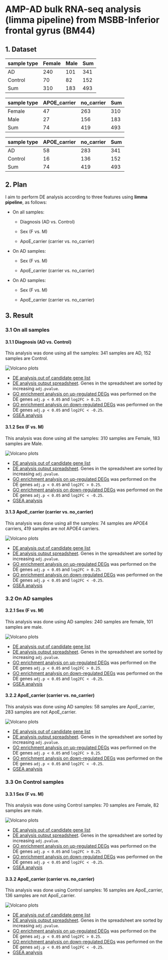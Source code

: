 # AMP-AD bulk RNA-seq analysis (limma pipeline) from MSBB-Inferior frontal gyrus (BM44)

## 1. Dataset

| sample type | Female | Male | Sum |
| ----------- | ------ | ---- | --- |
| AD          | 240     | 101   | 341  |
| Control     | 70     | 82   | 152  |
| Sum         | 310     | 183   | 493 |

| sample type | APOE\_carrier | no\_carrier | Sum |
| ----------- | ------------- | ----------- | --- |
| Female      | 47            | 263      | 310 |
| Male        | 27           | 156         | 183 |
| Sum         | 74           | 419        | 493 |

| sample type | APOE\_carrier | no\_carrier | Sum |
| ----------- | ------------- | ----------- | --- |
| AD          | 58            | 283          | 341  |
| Control     | 16            | 136          | 152  |
| Sum         | 74            | 419         | 493 |

## 2. Plan

I aim to perform DE analysis according to three features using **limma pipeline**, as follows:

-   On all samples:

    -   Diagnosis (AD vs. Control)

    -   Sex (F vs. M)

    -   ApoE_carrier (carrier vs. no_carrier)

-   On AD samples:

    -   Sex (F vs. M)

    -   ApoE_carrier (carrier vs. no_carrier)

-   On AD samples:

    -   Sex (F vs. M)

    -   ApoE_carrier (carrier vs. no_carrier)

## 3. Result

### 3.1 On all samples

#### 3.1.1 Diagnosis (AD vs. Control)
This analysis was done using all the samples: 341 samples are AD, 152 samples are Control.

![Volcano plots](https://github.com/ningxinkang/Chen_lab_analysis/blob/main/AMP-AD_limma_all/MSBB_BM44:%20AD%20vs.%20Control_vocano.png)
+ [DE analysis out of candidate gene list](https://github.com/ningxinkang/Chen_lab_analysis/blob/main/AMP-AD_limma_all/MSBB_BM44:%20AD%20vs.%20Control_candidates.csv)
+ [DE analysis output spreadsheet](https://github.com/ningxinkang/Chen_lab_analysis/blob/main/AMP-AD_limma_all/MSBB_BM44:%20AD%20vs.%20Control.csv). Genes in the spreadsheet are sorted by increasing `adj.pvalue`.
+ [GO enrichment analysis on up-regulated DEGs](https://github.com/ningxinkang/Chen_lab_analysis/blob/main/AMP-AD_limma_all/MSBB_BM44:%20AD%20vs.%20Control_up_GO.png) was performed on the DE genes `adj.p < 0.05` and `log2FC > 0.25`.
+ [GO enrichment analysis on down-regulated DEGs](https://github.com/ningxinkang/Chen_lab_analysis/blob/main/AMP-AD_limma_all/MSBB_BM44:%20AD%20vs.%20Control_down_GO.png) was performed on the DE genes `adj.p < 0.05` and `log2FC < -0.25`.
+ [GSEA analysis](https://github.com/ningxinkang/Chen_lab_analysis/blob/main/AMP-AD_limma_all/MSBB_BM44:%20AD%20vs.%20Control_GSEA.png)
#### 3.1.2 Sex (F vs. M)
This analysis was done using all the samples: 310 samples are Female, 183 samples are Male.

![Volcano plots](https://github.com/ningxinkang/Chen_lab_analysis/blob/main/AMP-AD_limma_all/MSBB_BM44:%20F%20vs.%20M_vocano.png)
+ [DE analysis out of candidate gene list](https://github.com/ningxinkang/Chen_lab_analysis/blob/main/AMP-AD_limma_all/MSBB_BM44:%20F%20vs.%20M_candidates.csv)
+ [DE analysis output spreadsheet](https://github.com/ningxinkang/Chen_lab_analysis/blob/main/AMP-AD_limma_all/MSBB_BM44:%20F%20vs.%20M.csv). Genes in the spreadsheet are sorted by increasing `adj.pvalue`.
+ [GO enrichment analysis on up-regulated DEGs](https://github.com/ningxinkang/Chen_lab_analysis/blob/main/AMP-AD_limma_all/MSBB_BM44:%20F%20vs.%20M_up_GO.png) was performed on the DE genes `adj.p < 0.05` and `log2FC > 0.25`.
+ [GO enrichment analysis on down-regulated DEGs](https://github.com/ningxinkang/Chen_lab_analysis/blob/main/AMP-AD_limma_all/MSBB_BM44:%20F%20vs.%20M_down_GO.png) was performed on the DE genes `adj.p < 0.05` and `log2FC < -0.25`.
+ [GSEA analysis](https://github.com/ningxinkang/Chen_lab_analysis/blob/main/AMP-AD_limma_all/MSBB_BM44:%20F%20vs.%20M_GSEA.png)
#### 3.1.3 ApoE_carrier (carrier vs. no_carrier)
This analysis was done using all the samples: 74 samples are APOE4 carriers, 419 samples are not APOE4 carriers.

![Volcano plots](https://github.com/ningxinkang/Chen_lab_analysis/blob/main/AMP-AD_limma_all/MSBB_BM44:%20carrier%20vs.%20no_carrier_vocano.png)
+ [DE analysis out of candidate gene list](https://github.com/ningxinkang/Chen_lab_analysis/blob/main/AMP-AD_limma_all/MSBB_BM44:%20carrier%20vs.%20no_carrier_candidates.csv)
+ [DE analysis output spreadsheet](https://github.com/ningxinkang/Chen_lab_analysis/blob/main/AMP-AD_limma_all/MSBB_BM44:%20carrier%20vs.%20no_carrier.csv). Genes in the spreadsheet are sorted by increasing `adj.pvalue`.
+ [GO enrichment analysis on up-regulated DEGs](https://github.com/ningxinkang/Chen_lab_analysis/blob/main/AMP-AD_limma_all/MSBB_BM44:%20carrier%20vs.%20no_carrier_up_GO.png) was performed on the DE genes `adj.p < 0.05` and `log2FC > 0.25`.
+ [GO enrichment analysis on down-regulated DEGs](https://github.com/ningxinkang/Chen_lab_analysis/blob/main/AMP-AD_limma_all/MSBB_BM44:%20carrier%20vs.%20no_carrier_down_GO.png) was performed on the DE genes `adj.p < 0.05` and `log2FC < -0.25`.
+ [GSEA analysis](https://github.com/ningxinkang/Chen_lab_analysis/blob/main/AMP-AD_limma_all/MSBB_BM44:%20carrier%20vs.%20no_carrier_GSEA.png)
### 3.2 On AD samples
#### 3.2.1 Sex (F vs. M)
This analysis was done using AD samples: 240 samples are female, 101 samples are male.

![Volcano plots](https://github.com/ningxinkang/Chen_lab_analysis/blob/main/AMP-AD_limma_AD/MSBB_BM44:%20F%20vs.%20M_vocano.png)
+ [DE analysis out of candidate gene list](https://github.com/ningxinkang/Chen_lab_analysis/blob/main/AMP-AD_limma_AD/MSBB_BM44:%20F%20vs.%20M_candidates.csv)
+ [DE analysis output spreadsheet](https://github.com/ningxinkang/Chen_lab_analysis/blob/main/AMP-AD_limma_AD/MSBB_BM44:%20F%20vs.%20M.csv). Genes in the spreadsheet are sorted by increasing `adj.pvalue`.
+ [GO enrichment analysis on up-regulated DEGs](https://github.com/ningxinkang/Chen_lab_analysis/blob/main/AMP-AD_limma_AD/MSBB_BM44:%20F%20vs.%20M_up_GO.png) was performed on the DE genes `adj.p < 0.05` and `log2FC > 0.25`.
+ [GO enrichment analysis on down-regulated DEGs](https://github.com/ningxinkang/Chen_lab_analysis/blob/main/AMP-AD_limma_AD/MSBB_BM44:%20F%20vs.%20M_down_GO.png) was performed on the DE genes `adj.p < 0.05` and `log2FC < -0.25`.
+ [GSEA analysis](https://github.com/ningxinkang/Chen_lab_analysis/blob/main/AMP-AD_limma_AD/MSBB_BM44:%20F%20vs.%20M_GSEA.png)
#### 3.2.2 ApoE_carrier (carrier vs. no_carrier)
This analysis was done using AD samples: 58 samples are ApoE_carrier, 283 samples are not ApoE_carrier.

![Volcano plots](https://github.com/ningxinkang/Chen_lab_analysis/blob/main/AMP-AD_limma_AD/MSBB_BM44:%20carrier%20vs.%20no_carrier_vocano.png)
+ [DE analysis out of candidate gene list](https://github.com/ningxinkang/Chen_lab_analysis/blob/main/AMP-AD_limma_AD/MSBB_BM44:%20carrier%20vs.%20no_carrier_candidates.csv)
+ [DE analysis output spreadsheet](https://github.com/ningxinkang/Chen_lab_analysis/blob/main/AMP-AD_limma_AD/MSBB_BM44:%20carrier%20vs.%20no_carrier.csv). Genes in the spreadsheet are sorted by increasing `adj.pvalue`.
+ [GO enrichment analysis on up-regulated DEGs](https://github.com/ningxinkang/Chen_lab_analysis/blob/main/AMP-AD_limma_AD/MSBB_BM44:%20carrier%20vs.%20no_carrier_up_GO.png) was performed on the DE genes `adj.p < 0.05` and `log2FC > 0.25`.
+ [GO enrichment analysis on down-regulated DEGs](https://github.com/ningxinkang/Chen_lab_analysis/blob/main/AMP-AD_limma_AD/MSBB_BM44:%20carrier%20vs.%20no_carrier_down_GO.png) was performed on the DE genes `adj.p < 0.05` and `log2FC < -0.25`.
+ [GSEA analysis](https://github.com/ningxinkang/Chen_lab_analysis/blob/main/AMP-AD_limma_AD/MSBB_BM44:%20carrier%20vs.%20no_carrier_GSEA.png)
### 3.3 On Control samples
#### 3.3.1 Sex (F vs. M)
This analysis was done using Control samples: 70 samples are Female, 82 samples are male.

![Volcano plots](https://github.com/ningxinkang/Chen_lab_analysis/blob/main/AMP-AD_limma_Control/MSBB_BM44:%20F%20vs.%20M_vocano.png)
+ [DE analysis out of candidate gene list](https://github.com/ningxinkang/Chen_lab_analysis/blob/main/AMP-AD_limma_Control/MSBB_BM44:%20F%20vs.%20M_candidates.csv)
+ [DE analysis output spreadsheet](https://github.com/ningxinkang/Chen_lab_analysis/blob/main/AMP-AD_limma_Control/MSBB_BM44:%20F%20vs.%20M.csv). Genes in the spreadsheet are sorted by increasing `adj.pvalue`.
+ [GO enrichment analysis on up-regulated DEGs](https://github.com/ningxinkang/Chen_lab_analysis/blob/main/AMP-AD_limma_Control/MSBB_BM44:%20F%20vs.%20M_up_GO.png) was performed on the DE genes `adj.p < 0.05` and `log2FC > 0.25`.
+ [GO enrichment analysis on down-regulated DEGs](https://github.com/ningxinkang/Chen_lab_analysis/blob/main/AMP-AD_limma_Control/MSBB_BM44:%20F%20vs.%20M_down_GO.png) was performed on the DE genes `adj.p < 0.05` and `log2FC < -0.25`.
+ [GSEA analysis](https://github.com/ningxinkang/Chen_lab_analysis/blob/main/AMP-AD_limma_AD/MSBB_BM44:%20F%20vs.%20M_GSEA.png)
#### 3.3.2 ApoE_carrier (carrier vs. no_carrier)
This analysis was done using Control samples: 16 samples are ApoE_carrier, 136 samples are not ApoE_carrier.

![Volcano plots](https://github.com/ningxinkang/Chen_lab_analysis/blob/main/AMP-AD_limma_Control/MSBB_BM44:%20carrier%20vs.%20no_carrier_vocano.png)
+ [DE analysis out of candidate gene list](https://github.com/ningxinkang/Chen_lab_analysis/blob/main/AMP-AD_limma_Control/MSBB_BM44:%20carrier%20vs.%20no_carrier_candidates.csv)
+ [DE analysis output spreadsheet](https://github.com/ningxinkang/Chen_lab_analysis/blob/main/AMP-AD_limma_Control/MSBB_BM44:%20carrier%20vs.%20no_carrier.csv). Genes in the spreadsheet are sorted by increasing `adj.pvalue`.
+ [GO enrichment analysis on up-regulated DEGs](https://github.com/ningxinkang/Chen_lab_analysis/blob/main/AMP-AD_limma_Control/MSBB_BM44:%20carrier%20vs.%20no_carrier_up_GO.png) was performed on the DE genes `adj.p < 0.05` and `log2FC > 0.25`.
+ [GO enrichment analysis on down-regulated DEGs](https://github.com/ningxinkang/Chen_lab_analysis/blob/main/AMP-AD_limma_Control/MSBB_BM44:%20carrier%20vs.%20no_carrier_down_GO.png) was performed on the DE genes `adj.p < 0.05` and `log2FC < -0.25`.
+ [GSEA analysis](https://github.com/ningxinkang/Chen_lab_analysis/blob/main/AMP-AD_limma_Control/MSBB_BM44:%20carrier%20vs.%20no_carrier_GSEA.png)
